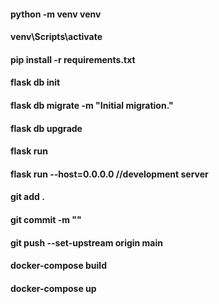 #### python -m venv venv
#### venv\Scripts\activate
#### pip install -r requirements.txt

#### flask db init
#### flask db migrate -m "Initial migration."
#### flask db upgrade
#### flask run
#### flask run --host=0.0.0.0 //development server 

#### git add .
#### git commit -m ""
#### git push --set-upstream origin main

#### docker-compose build
#### docker-compose up
